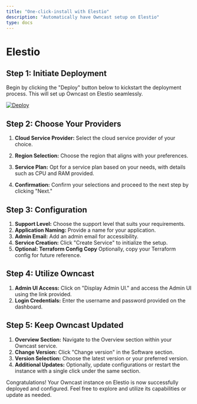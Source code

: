 ```yaml
---
title: "One-click-install with Elestio"
description: "Automatically have Owncast setup on Elestio"
type: docs
---
```


# Elestio

## Step 1: Initiate Deployment

Begin by clicking the "Deploy" button below to kickstart the deployment process. This will set up Owncast on Elestio seamlessly.

[![Deploy](https://pub-da36157c854648669813f3f76c526c2b.r2.dev/deploy-on-elestio-black.png)](https://elest.io/open-source/owncast)

## Step 2: Choose Your Providers

1. **Cloud Service Provider:** Select the cloud service provider of your choice.

2. **Region Selection:** Choose the region that aligns with your preferences.

3. **Service Plan:** Opt for a service plan based on your needs, with details such as CPU and RAM provided.

4. **Confirmation:** Confirm your selections and proceed to the next step by clicking "Next."

## Step 3: Configuration

1. **Support Level:** Choose the support level that suits your requirements.
2. **Application Naming:** Provide a name for your application.
3. **Admin Email:** Add an admin email for accessibility.
4. **Service Creation:** Click "Create Service" to initialize the setup.
5. **Optional: Terraform Config Copy** Optionally, copy your Terraform config for future reference.

## Step 4: Utilize Owncast

1. **Admin UI Access:** Click on "Display Admin UI." and access the Admin UI using the link provided.
2. **Login Credentials:** Enter the username and password provided on the dashboard.

## Step 5: Keep Owncast Updated

1. **Overview Section:** Navigate to the Overview section within your Owncast service.
2. **Change Version:** Click "Change version" in the Software section.
3. **Version Selection:** Choose the latest version or your preferred version.
4. **Additional Updates:** Optionally, update configurations or restart the instance with a single click under the same section.


Congratulations! Your Owncast instance on Elestio is now successfully deployed and configured. Feel free to explore and utilize its capabilities or update as needed.
